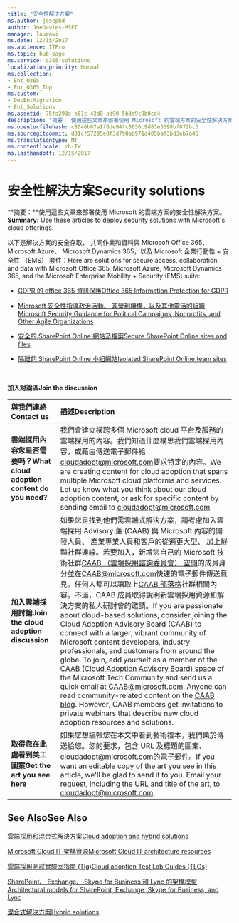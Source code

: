 ```yaml
---
title: "安全性解決方案"
ms.author: josephd
author: JoeDavies-MSFT
manager: laurawi
ms.date: 12/15/2017
ms.audience: ITPro
ms.topic: hub-page
ms.service: o365-solutions
localization_priority: Normal
ms.collection:
- Ent_O365
- Ent_O365_Top
ms.custom:
- DecEntMigration
- Ent_Solutions
ms.assetid: 75fa293a-b51c-42d0-ad90-5b3d9c9b0cd4
description: "摘要： 使用這些文章來部署使用 Microsoft 的雲端方案的安全性解決方案。"
ms.openlocfilehash: c8046b87a1f6de94fc0036c9d83e5598bf872bc3
ms.sourcegitcommit: d31cf57295e8f3d798ab971d405baf3bd3eb7a45
ms.translationtype: MT
ms.contentlocale: zh-TW
ms.lasthandoff: 12/15/2017
---
```

# <a name="security-solutions"></a><span data-ttu-id="cd0d6-103">安全性解決方案</span><span class="sxs-lookup"><span data-stu-id="cd0d6-103">Security solutions</span></span>

 <span data-ttu-id="cd0d6-104">**摘要：**使用這些文章來部署使用 Microsoft 的雲端方案的安全性解決方案。</span><span class="sxs-lookup"><span data-stu-id="cd0d6-104">**Summary:** Use these articles to deploy security solutions with Microsoft's cloud offerings.</span></span>
  
<span data-ttu-id="cd0d6-105">以下是解決方案的安全存取、 共同作業和資料與 Microsoft Office 365、 Microsoft Azure、 Microsoft Dynamics 365，以及 Microsoft 企業行動性 + 安全性 （EMS） 套件：</span><span class="sxs-lookup"><span data-stu-id="cd0d6-105">Here are solutions for secure access, collaboration, and data with Microsoft Office 365, Microsoft Azure, Microsoft Dynamics 365, and the Microsoft Enterprise Mobility + Security (EMS) suite:</span></span>

- [<span data-ttu-id="cd0d6-106">GDPR 的 office 365 資訊保護</span><span class="sxs-lookup"><span data-stu-id="cd0d6-106">Office 365 Information Protection for GDPR</span></span>](office-365-information-protection-for-gdpr.md)
  
- [<span data-ttu-id="cd0d6-107">Microsoft 安全性指導政治活動、 非營利機構，以及其他靈活的組織</span><span class="sxs-lookup"><span data-stu-id="cd0d6-107">Microsoft Security Guidance for Political Campaigns, Nonprofits, and Other Agile Organizations</span></span>](microsoft-security-guidance-for-political-campaigns-nonprofits-and-other-agile-o.md)
    
- [<span data-ttu-id="cd0d6-108">安全的 SharePoint Online 網站及檔案</span><span class="sxs-lookup"><span data-stu-id="cd0d6-108">Secure SharePoint Online sites and files</span></span>](secure-sharepoint-online-sites-and-files.md)
    
- [<span data-ttu-id="cd0d6-109">隔離的 SharePoint Online 小組網站</span><span class="sxs-lookup"><span data-stu-id="cd0d6-109">Isolated SharePoint Online team sites</span></span>](isolated-sharepoint-online-team-sites.md)
<br/>
    
<span data-ttu-id="cd0d6-110">**加入討論區**</span><span class="sxs-lookup"><span data-stu-id="cd0d6-110">**Join the discussion**</span></span>

|<span data-ttu-id="cd0d6-111">**與我們連絡**</span><span class="sxs-lookup"><span data-stu-id="cd0d6-111">**Contact us**</span></span>|<span data-ttu-id="cd0d6-112">**描述**</span><span class="sxs-lookup"><span data-stu-id="cd0d6-112">**Description**</span></span>|
|:-----|:-----|
|<span data-ttu-id="cd0d6-113">**雲端採用內容您是否需要吗？**</span><span class="sxs-lookup"><span data-stu-id="cd0d6-113">**What cloud adoption content do you need?**</span></span> <br/> |<span data-ttu-id="cd0d6-p101">我們會建立橫跨多個 Microsoft cloud 平台及服務的雲端採用的內容。我們知道什麼構思我們雲端採用內容，或藉由傳送電子郵件給[cloudadopt@microsoft.com](mailto:cloudadopt@microsoft.com?Subject=[Cloud%20Adoption%20Content%20Feedback]:%20)要求特定的內容。</span><span class="sxs-lookup"><span data-stu-id="cd0d6-p101">We are creating content for cloud adoption that spans multiple Microsoft cloud platforms and services. Let us know what you think about our cloud adoption content, or ask for specific content by sending email to [cloudadopt@microsoft.com](mailto:cloudadopt@microsoft.com?Subject=[Cloud%20Adoption%20Content%20Feedback]:%20).  </span></span><br/> |
|<span data-ttu-id="cd0d6-116">**加入雲端採用討論**</span><span class="sxs-lookup"><span data-stu-id="cd0d6-116">**Join the cloud adoption discussion**</span></span> <br/> |<span data-ttu-id="cd0d6-p102">如果您是找到他們需雲端式解決方案，請考慮加入雲端採用 Advisory 董 (CAAB) 與 Microsoft 內容的開發人員、 產業專業人員和客戶的從遍更大型、 加上鮮豔社群連線。若要加入，新增您自己的 Microsoft 技術社群[CAAB （雲端採用諮詢委員會） 空間](https://aka.ms/caab)的成員身分並在[CAAB@microsoft.com](mailto:caab@microsoft.com?Subject=I%20just%20joined%20the%20Cloud%20Adoption%20Advisory%20Board!)快速的電子郵件傳送意見。任何人都可以讀取上[CAAB 部落格](https://blogs.technet.com/b/solutions_advisory_board/)社群相關內容。不過，CAAB 成員取得說明新雲端採用資源和解決方案的私人研討會的邀請。</span><span class="sxs-lookup"><span data-stu-id="cd0d6-p102">If you are passionate about cloud-based solutions, consider joining the Cloud Adoption Advisory Board (CAAB) to connect with a larger, vibrant community of Microsoft content developers, industry professionals, and customers from around the globe. To join, add yourself as a member of the [CAAB (Cloud Adoption Advisory Board) space](https://aka.ms/caab) of the Microsoft Tech Community and send us a quick email at [CAAB@microsoft.com](mailto:caab@microsoft.com?Subject=I%20just%20joined%20the%20Cloud%20Adoption%20Advisory%20Board!). Anyone can read community-related content on the [CAAB blog](https://blogs.technet.com/b/solutions_advisory_board/). However, CAAB members get invitations to private webinars that describe new cloud adoption resources and solutions.  </span></span><br/> |
|<span data-ttu-id="cd0d6-120">**取得您在此處看到美工圖案**</span><span class="sxs-lookup"><span data-stu-id="cd0d6-120">**Get the art you see here**</span></span> <br/> |<span data-ttu-id="cd0d6-p103">如果您想編輯您在本文中看到藝術複本，我們樂於傳送給您。您的要求，包含 URL 及標題的圖案、 [cloudadopt@microsoft.com](mailto:cloudadopt@microsoft.com?subject=[Art%20Request]:%20)的電子郵件。</span><span class="sxs-lookup"><span data-stu-id="cd0d6-p103">If you want an editable copy of the art you see in this article, we'll be glad to send it to you. Email your request, including the URL and title of the art, to [cloudadopt@microsoft.com](mailto:cloudadopt@microsoft.com?subject=[Art%20Request]:%20).  </span></span><br/> |
   
## <a name="see-also"></a><span data-ttu-id="cd0d6-123">See Also</span><span class="sxs-lookup"><span data-stu-id="cd0d6-123">See Also</span></span>

[<span data-ttu-id="cd0d6-124">雲端採用和混合式解決方案</span><span class="sxs-lookup"><span data-stu-id="cd0d6-124">Cloud adoption and hybrid solutions</span></span>](cloud-adoption-and-hybrid-solutions.md)
  
[<span data-ttu-id="cd0d6-125">Microsoft Cloud IT 架構資源</span><span class="sxs-lookup"><span data-stu-id="cd0d6-125">Microsoft Cloud IT architecture resources</span></span>](microsoft-cloud-it-architecture-resources.md)
  
[<span data-ttu-id="cd0d6-126">雲端採用測試實驗室指南 (Tlg)</span><span class="sxs-lookup"><span data-stu-id="cd0d6-126">Cloud adoption Test Lab Guides (TLGs)</span></span>](cloud-adoption-test-lab-guides-tlgs.md)
  
[<span data-ttu-id="cd0d6-127">SharePoint、 Exchange、 Skype for Business 和 Lync 的架構模型</span><span class="sxs-lookup"><span data-stu-id="cd0d6-127">Architectural models for SharePoint, Exchange, Skype for Business, and Lync</span></span>](architectural-models-for-sharepoint-exchange-skype-for-business-and-lync.md)
  
[<span data-ttu-id="cd0d6-128">混合式解決方案</span><span class="sxs-lookup"><span data-stu-id="cd0d6-128">Hybrid solutions</span></span>](hybrid-solutions.md)


